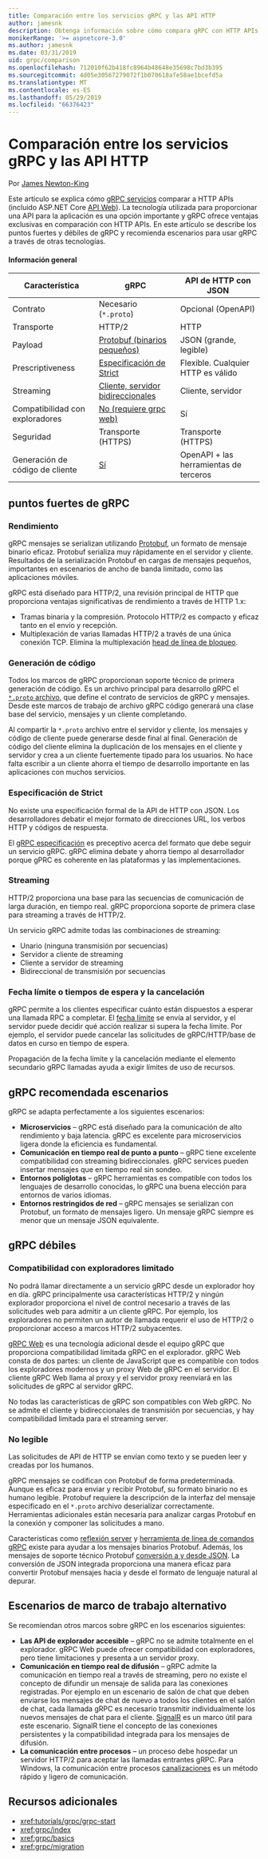 ```yaml
---
title: Comparación entre los servicios gRPC y las API HTTP
author: jamesnk
description: Obtenga información sobre cómo compara gRPC con HTTP APIs y lo que tiene recomienda son escenarios.
monikerRange: '>= aspnetcore-3.0'
ms.author: jamesnk
ms.date: 03/31/2019
uid: grpc/comparison
ms.openlocfilehash: 712010f62b418fc8964b48648e35698c7bd3b395
ms.sourcegitcommit: 4d05e30567279072f1b070618afe58ae1bcefd5a
ms.translationtype: MT
ms.contentlocale: es-ES
ms.lasthandoff: 05/29/2019
ms.locfileid: "66376423"
---
```

# <a name="comparing-grpc-services-with-http-apis"></a>Comparación entre los servicios gRPC y las API HTTP

Por [James Newton-King](https://twitter.com/jamesnk)

Este artículo se explica cómo [gRPC servicios](https://grpc.io/docs/guides/) comparar a HTTP APIs (incluido ASP.NET Core [API Web](xref:web-api/index)). La tecnología utilizada para proporcionar una API para la aplicación es una opción importante y gRPC ofrece ventajas exclusivas en comparación con HTTP APIs. En este artículo se describe los puntos fuertes y débiles de gRPC y recomienda escenarios para usar gRPC a través de otras tecnologías.

#### <a name="overview"></a>Información general

|    Característica             |    gRPC                                                 |    API de HTTP con JSON                       |
|------------------------|---------------------------------------------------------|----------------------------------------------|
|    Contrato            |    Necesario (`*.proto`)                                 |    Opcional (OpenAPI)                        |
|    Transporte           |    HTTP/2                                               |    HTTP                                      |
|    Payload             |    [Protobuf (binarios pequeños)](#performance)             |    JSON (grande, legible)              |
|    Prescriptiveness    |    [Especificación de Strict](#strict-specification)        |    Flexible. Cualquier HTTP es válido                  |
|    Streaming           |    [Cliente, servidor bidireccionales](#streaming)         |    Cliente, servidor                            |
|    Compatibilidad con exploradores     |    [No (requiere grpc web)](#limited-browser-support)   |    Sí                                       |
|    Seguridad            |    Transporte (HTTPS)                                    |    Transporte (HTTPS)                         |
|    Generación de código de cliente     |    [Sí](#code-generation)                              |    OpenAPI + las herramientas de terceros             |

## <a name="grpc-strengths"></a>puntos fuertes de gRPC

### <a name="performance"></a>Rendimiento

gRPC mensajes se serializan utilizando [Protobuf](https://developers.google.com/protocol-buffers/docs/overview), un formato de mensaje binario eficaz. Protobuf serializa muy rápidamente en el servidor y cliente. Resultados de la serialización Protobuf en cargas de mensajes pequeños, importantes en escenarios de ancho de banda limitado, como las aplicaciones móviles.

gRPC está diseñado para HTTP/2, una revisión principal de HTTP que proporciona ventajas significativas de rendimiento a través de HTTP 1.x:

* Tramas binaria y la compresión. Protocolo HTTP/2 es compacto y eficaz tanto en el envío y recepción.
* Multiplexación de varias llamadas HTTP/2 a través de una única conexión TCP. Elimina la multiplexación [head de línea de bloqueo](https://en.wikipedia.org/wiki/Head-of-line_blocking).

### <a name="code-generation"></a>Generación de código

Todos los marcos de gRPC proporcionan soporte técnico de primera generación de código. Es un archivo principal para desarrollo gRPC el [ `*.proto` archivo](https://developers.google.com/protocol-buffers/docs/proto3), que define el contrato de servicios de gRPC y mensajes. Desde este marcos de trabajo de archivo gRPC código generará una clase base del servicio, mensajes y un cliente completando.

Al compartir la `*.proto` archivo entre el servidor y cliente, los mensajes y código de cliente puede generarse desde final al final. Generación de código del cliente elimina la duplicación de los mensajes en el cliente y servidor y crea a un cliente fuertemente tipado para los usuarios. No hace falta escribir a un cliente ahorra el tiempo de desarrollo importante en las aplicaciones con muchos servicios.

### <a name="strict-specification"></a>Especificación de Strict

No existe una especificación formal de la API de HTTP con JSON. Los desarrolladores debatir el mejor formato de direcciones URL, los verbos HTTP y códigos de respuesta.

El [gRPC especificación](https://github.com/grpc/grpc/blob/master/doc/PROTOCOL-HTTP2.md) es preceptivo acerca del formato que debe seguir un servicio gRPC. gRPC elimina debate y ahorra tiempo al desarrollador porque gPRC es coherente en las plataformas y las implementaciones.

### <a name="streaming"></a>Streaming

HTTP/2 proporciona una base para las secuencias de comunicación de larga duración, en tiempo real. gRPC proporciona soporte de primera clase para streaming a través de HTTP/2.

Un servicio gRPC admite todas las combinaciones de streaming:

* Unario (ninguna transmisión por secuencias)
* Servidor a cliente de streaming
* Cliente a servidor de streaming
* Bidireccional de transmisión por secuencias

### <a name="deadlinetimeouts-and-cancellation"></a>Fecha límite o tiempos de espera y la cancelación

gRPC permite a los clientes especificar cuánto están dispuestos a esperar una llamada RPC a completar. El [fecha límite](https://grpc.io/blog/deadlines) se envía al servidor, y el servidor puede decidir qué acción realizar si supera la fecha límite. Por ejemplo, el servidor puede cancelar las solicitudes de gRPC/HTTP/base de datos en curso en tiempo de espera.

Propagación de la fecha límite y la cancelación mediante el elemento secundario gRPC llamadas ayuda a exigir límites de uso de recursos.

## <a name="grpc-recommended-scenarios"></a>gRPC recomendada escenarios

gRPC se adapta perfectamente a los siguientes escenarios:

* **Microservicios** &ndash; gRPC está diseñado para la comunicación de alto rendimiento y baja latencia. gRPC es excelente para microservicios ligera donde la eficiencia es fundamental.
* **Comunicación en tiempo real de punto a punto** &ndash; gRPC tiene excelente compatibilidad con streaming bidireccionales. gRPC services pueden insertar mensajes que en tiempo real sin sondeo.
* **Entornos políglotas** &ndash; gRPC herramientas es compatible con todos los lenguajes de desarrollo conocidas, lo gRPC una buena elección para entornos de varios idiomas.
* **Entornos restringidos de red** &ndash; gRPC mensajes se serializan con Protobuf, un formato de mensajes ligero. Un mensaje gRPC siempre es menor que un mensaje JSON equivalente.

## <a name="grpc-weaknesses"></a>gRPC débiles

### <a name="limited-browser-support"></a>Compatibilidad con exploradores limitado

No podrá llamar directamente a un servicio gRPC desde un explorador hoy en día. gRPC principalmente usa características HTTP/2 y ningún explorador proporciona el nivel de control necesario a través de las solicitudes web para admitir a un cliente gRPC. Por ejemplo, los exploradores no permiten un autor de llamada requerir el uso de HTTP/2 o proporcionar acceso a marcos HTTP/2 subyacentes.

[gRPC Web](https://grpc.io/docs/tutorials/basic/web.html) es una tecnología adicional desde el equipo gRPC que proporciona compatibilidad limitada gRPC en el explorador. gRPC Web consta de dos partes: un cliente de JavaScript que es compatible con todos los exploradores modernos y un proxy Web de gRPC en el servidor. El cliente gRPC Web llama al proxy y el servidor proxy reenviará en las solicitudes de gRPC al servidor gRPC.

No todas las características de gRPC son compatibles con Web gRPC. No se admite el cliente y bidireccionales de transmisión por secuencias, y hay compatibilidad limitada para el streaming server.

### <a name="not-human-readable"></a>No legible

Las solicitudes de API de HTTP se envían como texto y se pueden leer y creadas por los humanos.

gRPC mensajes se codifican con Protobuf de forma predeterminada. Aunque es eficaz para enviar y recibir Protobuf, su formato binario no es humano legible. Protobuf requiere la descripción de la interfaz del mensaje especificado en el `*.proto` archivo deserializar correctamente. Herramientas adicionales están necesaria para analizar cargas Protobuf en la conexión y componer las solicitudes a mano.

Características como [reflexión server](https://github.com/grpc/grpc/blob/master/doc/server-reflection.md) y [herramienta de línea de comandos gRPC](https://github.com/grpc/grpc/blob/master/doc/command_line_tool.md) existe para ayudar a los mensajes binarios Protobuf. Además, los mensajes de soporte técnico Protobuf [conversión a y desde JSON](https://developers.google.com/protocol-buffers/docs/proto3#json). La conversión de JSON integrada proporciona una manera eficaz para convertir Protobuf mensajes hacia y desde el formato de lenguaje natural al depurar.

## <a name="alternative-framework-scenarios"></a>Escenarios de marco de trabajo alternativo

Se recomiendan otros marcos sobre gRPC en los escenarios siguientes:

* **Las API de explorador accesible** &ndash; gRPC no se admite totalmente en el explorador. gRPC Web puede ofrecer compatibilidad con exploradores, pero tiene limitaciones y presenta a un servidor proxy.
* **Comunicación en tiempo real de difusión** &ndash; gRPC admite la comunicación en tiempo real a través de streaming, pero no existe el concepto de difundir un mensaje de salida para las conexiones registradas. Por ejemplo en un escenario de salón de chat que deben enviarse los mensajes de chat de nuevo a todos los clientes en el salón de chat, cada llamada gRPC es necesario transmitir individualmente los nuevos mensajes de chat para el cliente. [SignalR](xref:signalr/introduction) es un marco útil para este escenario. SignalR tiene el concepto de las conexiones persistentes y la compatibilidad integrada para los mensajes de difusión.
* **La comunicación entre procesos** &ndash; un proceso debe hospedar un servidor HTTP/2 para aceptar las llamadas entrantes gRPC. Para Windows, la comunicación entre procesos [canalizaciones](/dotnet/standard/io/pipe-operations) es un método rápido y ligero de comunicación.

## <a name="additional-resources"></a>Recursos adicionales

* <xref:tutorials/grpc/grpc-start>
* <xref:grpc/index>
* <xref:grpc/basics>
* <xref:grpc/migration>

